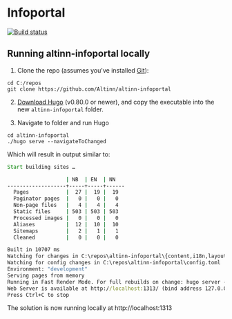 # Infoportal

[![Build status](https://dev.azure.com/brreg/altinn-infoportal/_apis/build/status/altinn-infoportal-CI?label=altinn/infoportal)](https://dev.azure.com/brreg/altinn-infoportal/_build/latest?definitionId=217)

## Running altinn-infoportal locally

1. Clone the repo (assumes you've installed [Git](https://git-scm.com/downloads)):

```shell
cd C:/repos
git clone https://github.com/Altinn/altinn-infoportal
```
2. [Download Hugo](https://github.com/gohugoio/hugo/releases) (v0.80.0 or newer), and copy the executable into the new `altinn-infoportal` folder.
   
3. Navigate to folder and run Hugo

```shell
cd altinn-infoportal
./hugo serve --navigateToChanged
```

Which will result in output similar to:

```cmd
Start building sites …

                   | NB  | EN  | NN   
-------------------+-----+-----+------
  Pages            |  27 |  19 |  19  
  Paginator pages  |   0 |   0 |   0  
  Non-page files   |   4 |   4 |   4  
  Static files     | 503 | 503 | 503  
  Processed images |   0 |   0 |   0  
  Aliases          |  12 |  10 |  10  
  Sitemaps         |   2 |   1 |   1  
  Cleaned          |   0 |   0 |   0  

Built in 10707 ms
Watching for changes in C:\repos\altinn-infoportal\{content,i18n,layouts,static,themes}
Watching for config changes in C:\repos\altinn-infoportal\config.toml
Environment: "development"
Serving pages from memory
Running in Fast Render Mode. For full rebuilds on change: hugo server --disableFastRender
Web Server is available at http://localhost:1313/ (bind address 127.0.0.1)
Press Ctrl+C to stop
```

The solution is now running locally at http://localhost:1313

